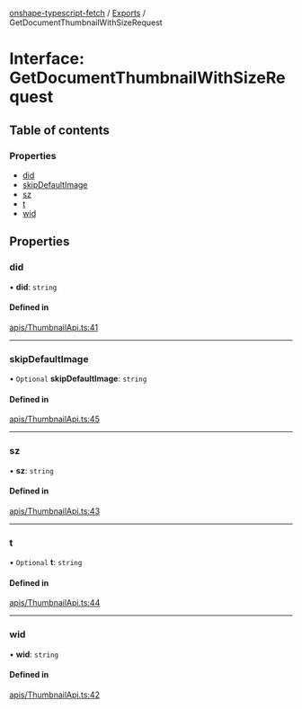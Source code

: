[onshape-typescript-fetch](../README.md) / [Exports](../modules.md) / GetDocumentThumbnailWithSizeRequest

# Interface: GetDocumentThumbnailWithSizeRequest

## Table of contents

### Properties

- [did](GetDocumentThumbnailWithSizeRequest.md#did)
- [skipDefaultImage](GetDocumentThumbnailWithSizeRequest.md#skipdefaultimage)
- [sz](GetDocumentThumbnailWithSizeRequest.md#sz)
- [t](GetDocumentThumbnailWithSizeRequest.md#t)
- [wid](GetDocumentThumbnailWithSizeRequest.md#wid)

## Properties

### did

• **did**: `string`

#### Defined in

[apis/ThumbnailApi.ts:41](https://github.com/toebes/onshape-typescript-fetch/blob/3e11ae1/apis/ThumbnailApi.ts#L41)

___

### skipDefaultImage

• `Optional` **skipDefaultImage**: `string`

#### Defined in

[apis/ThumbnailApi.ts:45](https://github.com/toebes/onshape-typescript-fetch/blob/3e11ae1/apis/ThumbnailApi.ts#L45)

___

### sz

• **sz**: `string`

#### Defined in

[apis/ThumbnailApi.ts:43](https://github.com/toebes/onshape-typescript-fetch/blob/3e11ae1/apis/ThumbnailApi.ts#L43)

___

### t

• `Optional` **t**: `string`

#### Defined in

[apis/ThumbnailApi.ts:44](https://github.com/toebes/onshape-typescript-fetch/blob/3e11ae1/apis/ThumbnailApi.ts#L44)

___

### wid

• **wid**: `string`

#### Defined in

[apis/ThumbnailApi.ts:42](https://github.com/toebes/onshape-typescript-fetch/blob/3e11ae1/apis/ThumbnailApi.ts#L42)
